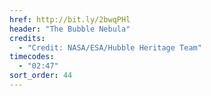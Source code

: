 ```yaml
---
href: http://bit.ly/2bwqPHl
header: "The Bubble Nebula"
credits:
  - "Credit: NASA/ESA/Hubble Heritage Team"
timecodes:
  - "02:47"
sort_order: 44
---
```

